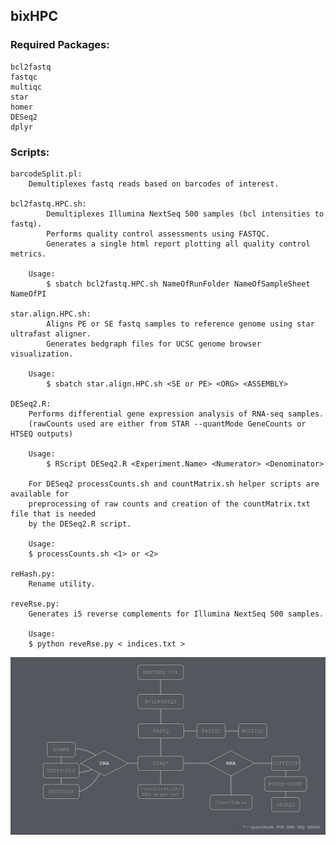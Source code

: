 ## bixHPC

### Required Packages:
    bcl2fastq
    fastqc
    multiqc
    star
    homer
    DESeq2
    dplyr

### Scripts: 

    barcodeSplit.pl: 
        Demultiplexes fastq reads based on barcodes of interest.
    
    bcl2fastq.HPC.sh:
            Demultiplexes Illumina NextSeq 500 samples (bcl intensities to fastq).
            Performs quality control assessments using FASTQC. 
            Generates a single html report plotting all quality control metrics.
        
        Usage: 
            $ sbatch bcl2fastq.HPC.sh NameOfRunFolder NameOfSampleSheet NameOfPI         
                           
    star.align.HPC.sh: 
            Aligns PE or SE fastq samples to reference genome using star ultrafast aligner. 
            Generates bedgraph files for UCSC genome browser visualization. 
        
        Usage: 
            $ sbatch star.align.HPC.sh <SE or PE> <ORG> <ASSEMBLY> 
    
    DESeq2.R:
        Performs differential gene expression analysis of RNA-seq samples. 
        (rawCounts used are either from STAR --quantMode GeneCounts or HTSEQ outputs)
        
        Usage: 
            $ RScript DESeq2.R <Experiment.Name> <Numerator> <Denominator>
        
        For DESeq2 processCounts.sh and countMatrix.sh helper scripts are available for 
        preprocessing of raw counts and creation of the countMatrix.txt file that is needed 
        by the DESeq2.R script. 
        
        Usage: 
        $ processCounts.sh <1> or <2>

    reHash.py:
        Rename utility.

    reveRse.py:
        Generates i5 reverse complements for Illumina NextSeq 500 samples. 
        
        Usage: 
        $ python reveRse.py < indices.txt > 


![Screenshot](workflow.png)



    
